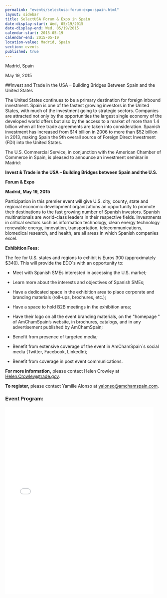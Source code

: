 ```yaml
---
permalink: "events/selectusa-forum-expo-spain.html"
layout: sidebar
title: SelectUSA Forum & Expo in Spain
date-display-start: Wed, 05/19/2015
date-display-end: Wed, 05/19/2015
calendar-start: 2015-05-19
calendar-end: 2015-05-19
location-value: Madrid, Spain
section: events
published: true
---
```


Madrid, Spain

May 19, 2015

##Invest and Trade in the USA – Building Bridges Between Spain and the United States

The United States continues to be a primary destination for foreign inbound investment. Spain is one of the fastest growing investors in the United States, with much of the investment going to strategic sectors. Companies are attracted not only by the opportunities the largest single economy of the developed world offers but also by the access to a market of more than 1.4 billion when all free trade agreements are taken into consideration. Spanish investment has increased from $14 billion in 2006 to more than $52 billion in 2013, making Spain the 9th overall source of Foreign Direct Investment (FDI) into the United States.

The U.S. Commercial Service, in conjunction with the American Chamber of Commerce in Spain, is pleased to announce an investment seminar in Madrid:

**Invest & Trade in the USA – Building Bridges between Spain and the U.S.**

**Forum & Expo**

**Madrid, May 19, 2015**

Participation in this premier event will give U.S. city, county, state and regional economic development organizations an opportunity to promote their destinations to the fast growing number of Spanish investors. Spanish multinationals are world-class leaders in their respective fields. Investments in critical sectors such as information technology, clean energy technology renewable energy, innovation, transportation, telecommunications, biomedical research, and health, are all areas in which Spanish companies excel.

**Exhibition Fees:**

The fee for U.S. states and regions to exhibit is Euros 300 (approximately $340). This will provide the EDO´s with an opportunity to:

* Meet with Spanish SMEs interested in accessing the U.S. market;

* Learn more about the interests and objectives of Spanish SMEs;

* Have a dedicated space in the exhibition area to place corporate and branding materials (roll-ups, brochures, etc.);

* Have a space to hold B2B meetings in the exhibition area;

* Have their logo on all the event branding materials, on the "homepage " of AmChamSpain’s website, in brochures, catalogs, and in any advertisement published by AmChamSpain;

* Benefit from presence of targeted media;

* Benefit from extensive coverage of the event in AmChamSpain´s social media (Twitter, Facebook, LinkedIn);

* Benefit from coverage in post event communications.

**For more information,** please contact Helen Crowley at [Helen.Crowley@trade.gov](Helen.Crowley@trade.gov).

**To register,** please contact Yamille Alonso at [yalonso@amchamspain.com](yalonso@amchamspain.com).

### Event Program:
<iframe src="//www.slideshare.net/slideshow/embed_code/46989029" width="476" height="600" frameborder="0" marginwidth="0" marginheight="0" scrolling="no"></iframe>
